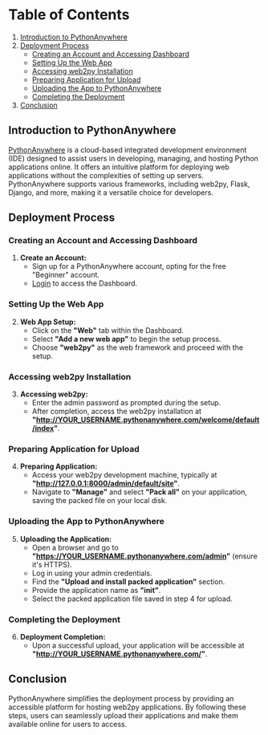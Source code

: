 # Table of Contents

1. [Introduction to PythonAnywhere](#introduction-to-pythonanywhere)
2. [Deployment Process](#deployment-process)
   - [Creating an Account and Accessing Dashboard](#creating-an-account-and-accessing-dashboard)
   - [Setting Up the Web App](#setting-up-the-web-app)
   - [Accessing web2py Installation](#accessing-web2py-installation)
   - [Preparing Application for Upload](#preparing-application-for-upload)
   - [Uploading the App to PythonAnywhere](#uploading-the-app-to-pythonanywhere)
   - [Completing the Deployment](#completing-the-deployment)
3. [Conclusion](#conclusion)

## Introduction to PythonAnywhere

[PythonAnywhere](https://www.pythonanywhere.com/) is a cloud-based integrated development environment (IDE) designed to assist users in developing, managing, and hosting Python applications online. It offers an intuitive platform for deploying web applications without the complexities of setting up servers. PythonAnywhere supports various frameworks, including web2py, Flask, Django, and more, making it a versatile choice for developers.

## Deployment Process

### Creating an Account and Accessing Dashboard

1. **Create an Account:**
   - Sign up for a PythonAnywhere account, opting for the free "Beginner" account.
   - [Login](#creating-an-account-and-accessing-dashboard) to access the Dashboard.

### Setting Up the Web App

2. **Web App Setup:**
   - Click on the **"Web"** tab within the Dashboard.
   - Select **"Add a new web app"** to begin the setup process.
   - Choose **"web2py"** as the web framework and proceed with the setup.

### Accessing web2py Installation

3. **Accessing web2py:**
   - Enter the admin password as prompted during the setup.
   - After completion, access the web2py installation at **"http://YOUR_USERNAME.pythonanywhere.com/welcome/default/index"**.

### Preparing Application for Upload

4. **Preparing Application:**
   - Access your web2py development machine, typically at **"http://127.0.0.1:8000/admin/default/site"**.
   - Navigate to **"Manage"** and select **"Pack all"** on your application, saving the packed file on your local disk.

### Uploading the App to PythonAnywhere

5. **Uploading the Application:**
   - Open a browser and go to **"https://YOUR_USERNAME.pythonanywhere.com/admin"** (ensure it's HTTPS).
   - Log in using your admin credentials.
   - Find the **"Upload and install packed application"** section.
   - Provide the application name as **"init"**.
   - Select the packed application file saved in step 4 for upload.

### Completing the Deployment

6. **Deployment Completion:**
   - Upon a successful upload, your application will be accessible at **"http://YOUR_USERNAME.pythonanywhere.com/"**.

## Conclusion

PythonAnywhere simplifies the deployment process by providing an accessible platform for hosting web2py applications. By following these steps, users can seamlessly upload their applications and make them available online for users to access.
